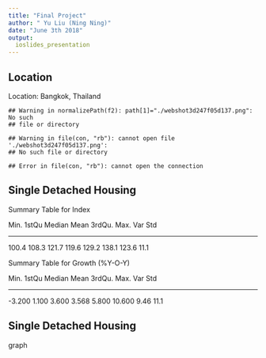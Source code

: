 ```yaml
---
title: "Final Project"
author: " Yu Liu (Ning Ning)"
date: "June 3th 2018"
output:
  ioslides_presentation
---
```

## Location
Location: Bangkok, Thailand


```
## Warning in normalizePath(f2): path[1]="./webshot3d247f05d137.png": No such
## file or directory
```

```
## Warning in file(con, "rb"): cannot open file './webshot3d247f05d137.png':
## No such file or directory
```

```
## Error in file(con, "rb"): cannot open the connection
```


## Single Detached Housing

Summary Table for Index

 Min.    1stQu  Median   Mean    3rdQu.  Max.    Var    Std
------  ------  ------  ------  ------  ------  ------  ------  
100.4   108.3   121.7    119.6   129.2  138.1   123.6    11.1


Summary Table for Growth (%Y-O-Y)

 Min.     1stQu  Median   Mean  3rdQu.    Max.    Var    Std
------  ------  ------  ------  ------  ------  ------  ------  
-3.200   1.100   3.600    3.568   5.800  10.600  9.46    11.1

## Single Detached Housing
graph





